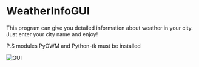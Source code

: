 # WeatherInfoGUI

This program can give you detailed information about weather in your city. Just enter your city name and enjoy!

P.S modules PyOWM and Python-tk must be installed

![GUI](https://user-images.githubusercontent.com/51692800/77842774-30827a80-71b8-11ea-8b99-839385d43a91.png)
